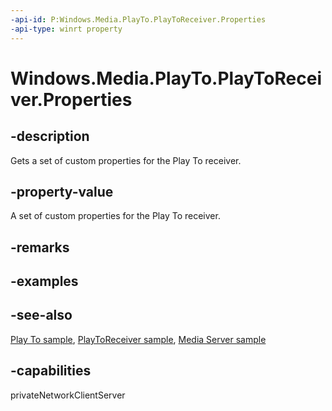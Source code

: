 ```yaml
---
-api-id: P:Windows.Media.PlayTo.PlayToReceiver.Properties
-api-type: winrt property
---
```


<!-- Property syntax
public Windows.Foundation.Collections.IPropertySet Properties { get; }
-->

# Windows.Media.PlayTo.PlayToReceiver.Properties

## -description
Gets a set of custom properties for the Play To receiver.

## -property-value
A set of custom properties for the Play To receiver.

## -remarks

## -examples

## -see-also
[Play To sample](https://github.com/microsoftarchive/msdn-code-gallery-microsoft/tree/master/Official%20Windows%20Platform%20Sample/Windows%208%20app%20samples/%5BC%2B%2B%5D-Windows%208%20app%20samples/C%2B%2B/Windows%208%20app%20samples/Media%20Play%20To%20sample%20(Windows%208)), [PlayToReceiver sample](https://go.microsoft.com/fwlink/p/?linkid=245167), [Media Server sample](https://go.microsoft.com/fwlink/p/?linkid=245168)

## -capabilities
privateNetworkClientServer
